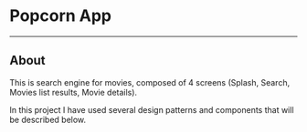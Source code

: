 # Popcorn App

----
## About
This is search engine for movies, composed of 4 screens (Splash, Search, Movies list results, Movie details).

In this project I have used several design patterns and components that will be described below.
